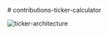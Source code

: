 # contributions-ticker-calculator

![ticker-architecture](https://user-images.githubusercontent.com/5122968/51033127-3e8bb180-159a-11e9-81a6-4bfed3c328d5.JPG)

